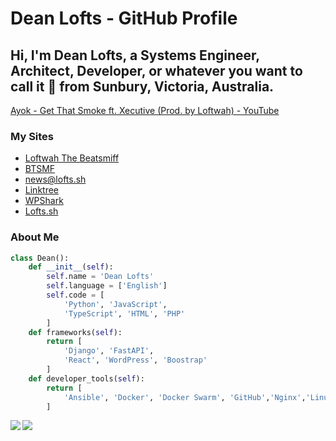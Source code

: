 # Dean Lofts - GitHub Profile

## Hi, I'm Dean Lofts, a Systems Engineer, Architect, Developer, or whatever you want to call it 🚀 from Sunbury, Victoria, Australia.

[Ayok - Get That Smoke ft. Xecutive (Prod. by Loftwah) - YouTube](https://www.youtube.com/watch?v=xyn1FxhQ26g)

### My Sites

- [Loftwah The Beatsmiff](https://www.beatsmiff.com)
- [BTSMF](https://btsmf.link)
- [news@lofts.sh](https://freshrss.lofts.sh)
- [Linktree](https://linktr.ee/beatsmiff)
- [WPShark](https://www.wpshark.com.au)
- [Lofts.sh](https://blog.lofts.sh)

### About Me

```python
class Dean():
    def __init__(self):
        self.name = 'Dean Lofts'
        self.language = ['English']
        self.code = [
            'Python', 'JavaScript',
            'TypeScript', 'HTML', 'PHP'
        ]
    def frameworks(self):
        return [
            'Django', 'FastAPI',
            'React', 'WordPress', 'Boostrap'
        ]
    def developer_tools(self):
        return [
            'Ansible', 'Docker', 'Docker Swarm', 'GitHub','Nginx','Linux'
        ]
```

<div>
<a href="https://github-readme-stats.vercel.app/api?username=loftwah&theme=tokyonight&show_icons=true">
  <img  align="left" src="https://github-readme-stats.vercel.app/api?username=loftwah&theme=tokyonight&show_icons=true" />
</a>
<a href="https://github-readme-stats.vercel.app/api/top-langs/?username=loftwah&theme=tokyonight">
  <img align="left" src="https://github-readme-stats.vercel.app/api/top-langs/?username=loftwah&theme=tokyonight" />
</a>
</div>
